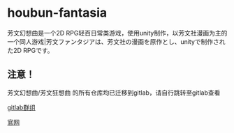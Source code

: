 # houbun-fantasia
芳文幻想曲是一个2D RPG轻百日常类游戏，使用unity制作，以芳文社漫画为主的一个同人游戏|芳文ファンタジアは、芳文社の漫画を原作とし、unityで制作された2D RPGです。

## 注意！

芳文幻想曲/芳文狂想曲 的所有仓库均已迁移到gitlab，请自行跳转至gitlab查看

[gitlab群组](https://gitlab.com/hbfpt)

[官网](https://kirara.sakurakoi.top)
